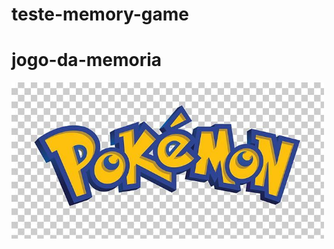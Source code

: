 # teste-memory-game
# jogo-da-memoria


<img src="images/pokemon2.png" alt="Image" height="250" width="500">
